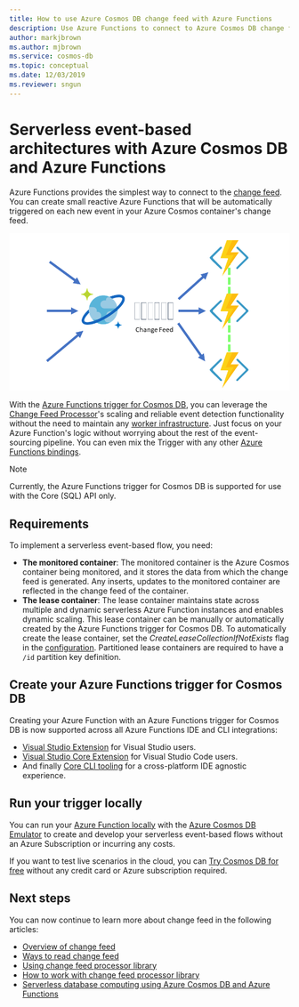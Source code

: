 ```yaml
---
title: How to use Azure Cosmos DB change feed with Azure Functions
description: Use Azure Functions to connect to Azure Cosmos DB change feed. Later you can create reactive Azure functions that are triggered on every new event. 
author: markjbrown
ms.author: mjbrown
ms.service: cosmos-db
ms.topic: conceptual
ms.date: 12/03/2019
ms.reviewer: sngun
---
```


# Serverless event-based architectures with Azure Cosmos DB and Azure Functions

Azure Functions provides the simplest way to connect to the [change feed](change-feed.md). You can create small reactive Azure Functions that will be automatically triggered on each new event in your Azure Cosmos container's change feed.

![Serverless event-based Functions working with the Azure Functions trigger for Cosmos DB](./media/change-feed-functions/functions.png)

With the [Azure Functions trigger for Cosmos DB](../azure-functions/functions-bindings-cosmosdb-v2-trigger.md), you can leverage the [Change Feed Processor](./change-feed-processor.md)'s scaling and reliable event detection functionality without the need to maintain any [worker infrastructure](./change-feed-processor.md). Just focus on your Azure Function's logic without worrying about the rest of the event-sourcing pipeline. You can even mix the Trigger with any other [Azure Functions bindings](../azure-functions/functions-triggers-bindings.md#supported-bindings).

> [!NOTE]
> Currently, the Azure Functions trigger for Cosmos DB is supported for use with the Core (SQL) API only.

## Requirements

To implement a serverless event-based flow, you need:

* **The monitored container**: The monitored container is the Azure Cosmos container being monitored, and it stores the data from which the change feed is generated. Any inserts, updates to the monitored container are reflected in the change feed of the container.
* **The lease container**: The lease container maintains state across multiple and dynamic serverless Azure Function instances and enables dynamic scaling. This lease container can be manually or automatically created by the Azure Functions trigger for Cosmos DB. To automatically create the lease container, set the *CreateLeaseCollectionIfNotExists* flag in the [configuration](../azure-functions/functions-bindings-cosmosdb-v2-trigger.md#configuration). Partitioned lease containers are required to have a `/id` partition key definition.

## Create your Azure Functions trigger for Cosmos DB

Creating your Azure Function with an Azure Functions trigger for Cosmos DB is now supported across all Azure Functions IDE and CLI integrations:

* [Visual Studio Extension](../azure-functions/functions-develop-vs.md) for Visual Studio users.
* [Visual Studio Core Extension](/azure/javascript/tutorial-vscode-serverless-node-01) for Visual Studio Code users.
* And finally [Core CLI tooling](../azure-functions/functions-run-local.md#create-func) for a cross-platform IDE agnostic experience.

## Run your trigger locally

You can run your [Azure Function locally](../azure-functions/functions-develop-local.md) with the [Azure Cosmos DB Emulator](./local-emulator.md) to create and develop your serverless event-based flows without an Azure Subscription or incurring any costs.

If you want to test live scenarios in the cloud, you can [Try Cosmos DB for free](https://azure.microsoft.com/try/cosmosdb/) without any credit card or Azure subscription required.

## Next steps

You can now continue to learn more about change feed in the following articles:

* [Overview of change feed](change-feed.md)
* [Ways to read change feed](read-change-feed.md)
* [Using change feed processor library](change-feed-processor.md)
* [How to work with change feed processor library](change-feed-processor.md)
* [Serverless database computing using Azure Cosmos DB and Azure Functions](serverless-computing-database.md)
